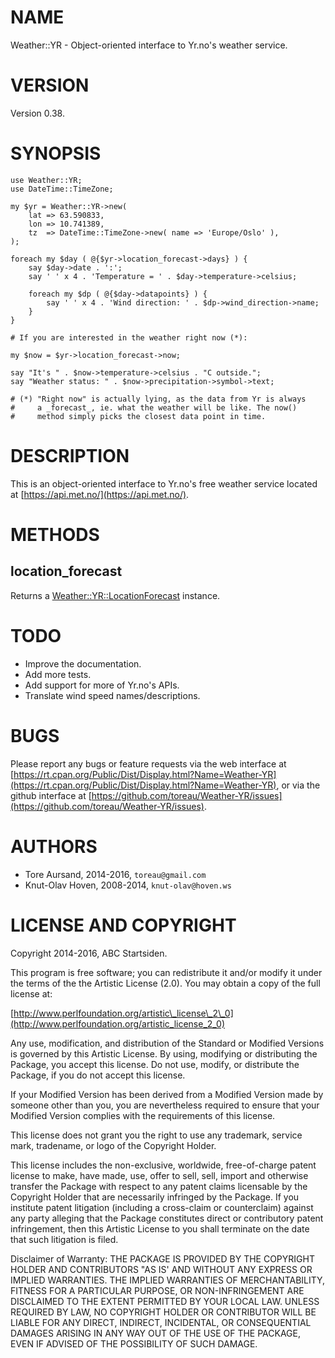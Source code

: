 # NAME

Weather::YR - Object-oriented interface to Yr.no's weather service.

# VERSION

Version 0.38.

# SYNOPSIS

    use Weather::YR;
    use DateTime::TimeZone;

    my $yr = Weather::YR->new(
        lat => 63.590833,
        lon => 10.741389,
        tz  => DateTime::TimeZone->new( name => 'Europe/Oslo' ),
    );

    foreach my $day ( @{$yr->location_forecast->days} ) {
        say $day->date . ':';
        say ' ' x 4 . 'Temperature = ' . $day->temperature->celsius;

        foreach my $dp ( @{$day->datapoints} ) {
            say ' ' x 4 . 'Wind direction: ' . $dp->wind_direction->name;
        }
    }

    # If you are interested in the weather right now (*):

    my $now = $yr->location_forecast->now;

    say "It's " . $now->temperature->celsius . "C outside.";
    say "Weather status: " . $now->precipitation->symbol->text;

    # (*) "Right now" is actually lying, as the data from Yr is always
    #     a _forecast_, ie. what the weather will be like. The now()
    #     method simply picks the closest data point in time.

# DESCRIPTION

This is an object-oriented interface to Yr.no's free weather service located at
[https://api.met.no/](https://api.met.no/).

# METHODS

## location\_forecast

Returns a [Weather::YR::LocationForecast](https://metacpan.org/pod/Weather::YR::LocationForecast) instance.

# TODO

- Improve the documentation.
- Add more tests.
- Add support for more of Yr.no's APIs.
- Translate wind speed names/descriptions.

# BUGS

Please report any bugs or feature requests via the web interface at
[https://rt.cpan.org/Public/Dist/Display.html?Name=Weather-YR](https://rt.cpan.org/Public/Dist/Display.html?Name=Weather-YR), or via
the github interface at [https://github.com/toreau/Weather-YR/issues](https://github.com/toreau/Weather-YR/issues).

# AUTHORS

- Tore Aursand, 2014-2016, `toreau@gmail.com`
- Knut-Olav Hoven, 2008-2014, `knut-olav@hoven.ws`

# LICENSE AND COPYRIGHT

Copyright 2014-2016, ABC Startsiden.

This program is free software; you can redistribute it and/or modify it
under the terms of the the Artistic License (2.0). You may obtain a
copy of the full license at:

[http://www.perlfoundation.org/artistic\_license\_2\_0](http://www.perlfoundation.org/artistic_license_2_0)

Any use, modification, and distribution of the Standard or Modified
Versions is governed by this Artistic License. By using, modifying or
distributing the Package, you accept this license. Do not use, modify,
or distribute the Package, if you do not accept this license.

If your Modified Version has been derived from a Modified Version made
by someone other than you, you are nevertheless required to ensure that
your Modified Version complies with the requirements of this license.

This license does not grant you the right to use any trademark, service
mark, tradename, or logo of the Copyright Holder.

This license includes the non-exclusive, worldwide, free-of-charge
patent license to make, have made, use, offer to sell, sell, import and
otherwise transfer the Package with respect to any patent claims
licensable by the Copyright Holder that are necessarily infringed by the
Package. If you institute patent litigation (including a cross-claim or
counterclaim) against any party alleging that the Package constitutes
direct or contributory patent infringement, then this Artistic License
to you shall terminate on the date that such litigation is filed.

Disclaimer of Warranty: THE PACKAGE IS PROVIDED BY THE COPYRIGHT HOLDER
AND CONTRIBUTORS "AS IS' AND WITHOUT ANY EXPRESS OR IMPLIED WARRANTIES.
THE IMPLIED WARRANTIES OF MERCHANTABILITY, FITNESS FOR A PARTICULAR
PURPOSE, OR NON-INFRINGEMENT ARE DISCLAIMED TO THE EXTENT PERMITTED BY
YOUR LOCAL LAW. UNLESS REQUIRED BY LAW, NO COPYRIGHT HOLDER OR
CONTRIBUTOR WILL BE LIABLE FOR ANY DIRECT, INDIRECT, INCIDENTAL, OR
CONSEQUENTIAL DAMAGES ARISING IN ANY WAY OUT OF THE USE OF THE PACKAGE,
EVEN IF ADVISED OF THE POSSIBILITY OF SUCH DAMAGE.
